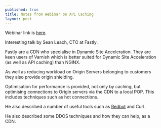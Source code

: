 ```yaml
---
published: true
title: Notes from Webinar on API Caching
layout: post
---
```

Webinar link is [here](http://www.oreilly.com/pub/e/3628).

Interesting talk by Sean Leach, CTO at Fastly.

Fastly are a CDN who specialise in Dynamic Site Acceleration.
They are keen users of Varnish which is better suited for Dynamic Site Acceleration (as well as API caching) than NGINX.

As well as reducing workload on Origin Servers belonging to customers they also provide origin shielding.

Optimisation for performance is provided, not only by caching, but optimising connections to Origin servers via the CDN to a local POP. This includes techniques such as hot connections.

He also described a number of useful tools such as [Redbot](https://redbot.org/about/) and Curl.

He also described some DDOS techniques and how they can help, as a CDN.